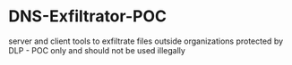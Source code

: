 # DNS-Exfiltrator-POC
server and client tools to exfiltrate files outside organizations protected by DLP - POC only and should not be used illegally
